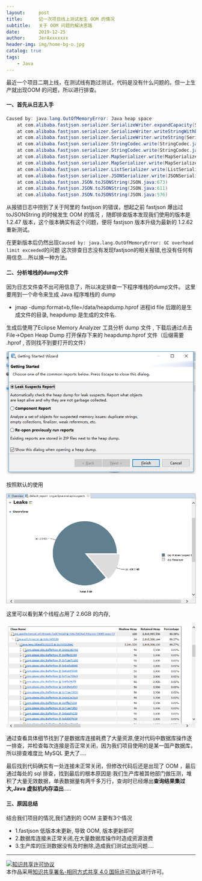 ```yaml
---
layout:     post
title:      记一次项目线上测试发生 OOM 的情况
subtitle:   关于 OOM 问题的解决思路
date:       2019-12-25
author:     JerAxxxxxxx
header-img: img/home-bg-o.jpg
catalog: true
tags:
    - Java
---
```


最近一个项目二期上线，在测试线有跑过测试，代码是没有什么问题的。但一上生产就出现OOM 的问题，所以进行排查。
#### 一、首先从日志入手
```java
Caused by: java.lang.OutOfMemoryError: Java heap space
	at com.alibaba.fastjson.serializer.SerializeWriter.expandCapacity(SerializeWriter.java:290)
	at com.alibaba.fastjson.serializer.SerializeWriter.writeStringWithDoubleQuote(SerializeWriter.java:870)
	at com.alibaba.fastjson.serializer.SerializeWriter.writeString(SerializeWriter.java:2113)
	at com.alibaba.fastjson.serializer.StringCodec.write(StringCodec.java:46)
	at com.alibaba.fastjson.serializer.StringCodec.write(StringCodec.java:35)
	at com.alibaba.fastjson.serializer.MapSerializer.write(MapSerializer.java:270)
	at com.alibaba.fastjson.serializer.MapSerializer.write(MapSerializer.java:44)
	at com.alibaba.fastjson.serializer.ListSerializer.write(ListSerializer.java:137)
	at com.alibaba.fastjson.serializer.JSONSerializer.write(JSONSerializer.java:281)
	at com.alibaba.fastjson.JSON.toJSONString(JSON.java:673)
	at com.alibaba.fastjson.JSON.toJSONString(JSON.java:611)
	at com.alibaba.fastjson.JSON.toJSONString(JSON.java:576)
```
从报错日志中捞到了关于阿里的 fastjson 的错误，想起之前 fastjson 爆出过 toJSONString 的时候发生 OOM 的情况 ，随即排查版本发现我们使用的版本是 1.2.47 版本，这个版本确实有这个问题，便将 fastjson 版本升级为最新的 1.2.62 重新测试。

在更新版本后仍然出现`Caused by: java.lang.OutOfMemoryError: GC overhead limit exceeded`的问题
这次排查日志没有发现fastjson的相关报错,也没有任何有用信息....所以换一种方法。

#### 二、分析堆栈的dump文件
因为日志文件查不出可用信息了，所以决定排查一下程序堆栈的dump文件。
这里要用到一个命令来生成 Java 程序堆栈的 dump
- jmap -dump:format=b,file=/data/heapdump.hprof 进程id
  file 后跟的是生成文件的目录, heapdump 是生成的文件名.

生成后使用了Eclipse Memory Analyzer 工具分析 dump 文件 , 下载后通过点击 File->Open Heap Dump 打开保存下来的 heapdump.hprof 文件（后缀需要 .hprof , 否则找不到要打开的文件）

![ oom_1 ](\img\oom\oom_1.png)

按照默认的使用

![ oom_2 ](\img\oom\oom_2.png)

这里可以看到某个线程占用了 2.6GB 的内存,

![ oom_3 ](\img\oom\oom_3.png)

通过查看具体细节找到了是数据库连接耗费了大量资源,便对代码中数据库操作逐一排查，并检查每次连接是否正常关闭，因为我们项目使用的是某一国产数据库，所以排查难度比 MySQL 更大了....

最后找到代码确实有一处连接未正常关闭，但修改代码后还是出现了 OOM ，最后通过每处的 sql 排查，找到最后的根本原因是:我们生产库被其他部门做压测，堆积了大量无效数据，单表数据量有两千多万行，查询时已经爆出**查询结果集过大,Java 虚拟机内存溢出**.....
#### 三、原因总结
结合我们项目的情况,我们遇到的 OOM 主要有3个情况
- 1.fastjson 低版本未更新, 导致 OOM, 版本更新即可
- 2.数据库连接未正常关闭,在大量数据库操作时造成资源浪费
- 3.生产库的压测数据没有及时删除,造成我们测试出现问题....

----

<a rel="license" href="http://creativecommons.org/licenses/by-sa/4.0/"><img alt="知识共享许可协议" style="border-width:0" src="https://i.creativecommons.org/l/by-sa/4.0/88x31.png" /></a><br />本作品采用<a rel="license" href="http://creativecommons.org/licenses/by-sa/4.0/">知识共享署名-相同方式共享 4.0 国际许可协议</a>进行许可。
